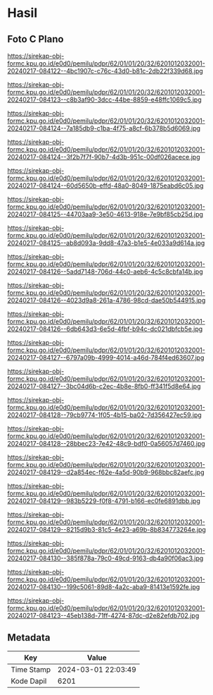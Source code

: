 # Hasil

## Foto C Plano

https://sirekap-obj-formc.kpu.go.id/e0d0/pemilu/pdpr/62/01/01/20/32/6201012032001-20240217-084122--4bc1907c-c76c-43d0-b81c-2db22f339d68.jpg

https://sirekap-obj-formc.kpu.go.id/e0d0/pemilu/pdpr/62/01/01/20/32/6201012032001-20240217-084123--c8b3af90-3dcc-44be-8859-e48ffc1069c5.jpg

https://sirekap-obj-formc.kpu.go.id/e0d0/pemilu/pdpr/62/01/01/20/32/6201012032001-20240217-084124--7a185db9-c1ba-4f75-a8cf-6b378b5d6069.jpg

https://sirekap-obj-formc.kpu.go.id/e0d0/pemilu/pdpr/62/01/01/20/32/6201012032001-20240217-084124--3f2b7f7f-90b7-4d3b-951c-00df026acece.jpg

https://sirekap-obj-formc.kpu.go.id/e0d0/pemilu/pdpr/62/01/01/20/32/6201012032001-20240217-084124--60d5650b-effd-48a0-8049-1875eabd6c05.jpg

https://sirekap-obj-formc.kpu.go.id/e0d0/pemilu/pdpr/62/01/01/20/32/6201012032001-20240217-084125--44703aa9-3e50-4613-918e-7e9bf85cb25d.jpg

https://sirekap-obj-formc.kpu.go.id/e0d0/pemilu/pdpr/62/01/01/20/32/6201012032001-20240217-084125--ab8d093a-9dd8-47a3-b1e5-4e033a9d614a.jpg

https://sirekap-obj-formc.kpu.go.id/e0d0/pemilu/pdpr/62/01/01/20/32/6201012032001-20240217-084126--5add7148-706d-44c0-aeb6-4c5c8cbfa14b.jpg

https://sirekap-obj-formc.kpu.go.id/e0d0/pemilu/pdpr/62/01/01/20/32/6201012032001-20240217-084126--4023d9a8-261a-4786-98cd-dae50b544915.jpg

https://sirekap-obj-formc.kpu.go.id/e0d0/pemilu/pdpr/62/01/01/20/32/6201012032001-20240217-084126--6db643d3-6e5d-4fbf-b94c-dc021dbfcb5e.jpg

https://sirekap-obj-formc.kpu.go.id/e0d0/pemilu/pdpr/62/01/01/20/32/6201012032001-20240217-084127--6797a09b-4999-4014-a46d-784f4ed63607.jpg

https://sirekap-obj-formc.kpu.go.id/e0d0/pemilu/pdpr/62/01/01/20/32/6201012032001-20240217-084127--3bc04d6b-c2ec-4b8e-8fb0-ff341f5d8e64.jpg

https://sirekap-obj-formc.kpu.go.id/e0d0/pemilu/pdpr/62/01/01/20/32/6201012032001-20240217-084128--79cb9774-1f05-4b15-ba02-7d356427ec59.jpg

https://sirekap-obj-formc.kpu.go.id/e0d0/pemilu/pdpr/62/01/01/20/32/6201012032001-20240217-084128--28bbec23-7e42-48c9-bdf0-0a56057d7460.jpg

https://sirekap-obj-formc.kpu.go.id/e0d0/pemilu/pdpr/62/01/01/20/32/6201012032001-20240217-084129--d2a854ec-f62e-4a5d-90b9-968bbc82aefc.jpg

https://sirekap-obj-formc.kpu.go.id/e0d0/pemilu/pdpr/62/01/01/20/32/6201012032001-20240217-084129--983b5229-f0f8-4791-b166-ec0fe6891dbb.jpg

https://sirekap-obj-formc.kpu.go.id/e0d0/pemilu/pdpr/62/01/01/20/32/6201012032001-20240217-084129--8215d9b3-81c5-4e23-a69b-8b834773264e.jpg

https://sirekap-obj-formc.kpu.go.id/e0d0/pemilu/pdpr/62/01/01/20/32/6201012032001-20240217-084130--385f878a-79c0-49cd-9163-db4a90f06ac3.jpg

https://sirekap-obj-formc.kpu.go.id/e0d0/pemilu/pdpr/62/01/01/20/32/6201012032001-20240217-084130--199c5061-89d8-4a2c-aba9-81413e1592fe.jpg

https://sirekap-obj-formc.kpu.go.id/e0d0/pemilu/pdpr/62/01/01/20/32/6201012032001-20240217-084123--45eb138d-71ff-4274-87dc-d2e82efdb702.jpg


## Metadata

| Key        | Value               |
| ---------- | ------------------- |
| Time Stamp | 2024-03-01 22:03:49 |
| Kode Dapil | 6201                |



